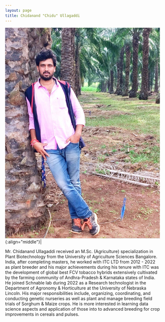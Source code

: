```yaml
---
layout: page
title: Chidanand "Chidu" Ullagaddi
---
```


![Chidanand "Chidu" Ullagaddi](/images/People_Images/Chidanand.jpeg){:align="middle"}|

Mr. Chidanand Ullagaddi received an M.Sc. (Agriculture) specialization in Plant Biotechnology from the University of Agriculture Sciences Bangalore. India, after completing masters, he worked with ITC LTD from 2012 - 2022 as plant breeder and his major achievements during his tenure with ITC was the development of global best FCV tobacco hybrids extensively cultivated by the farming community of Andhra-Pradesh & Karnataka states of India. He joined Schnable lab during 2022 as a Research technologist in the Department of Agronomy & Horticulture at the University of Nebraska Lincoln. His major responsibilities include, organizing, coordinating, and conducting genetic nurseries as well as plant and manage breeding field trials of Sorghum & Maize crops. He is more interested in learning data science aspects and application of those into to advanced breeding for crop improvements in cereals and pulses.
